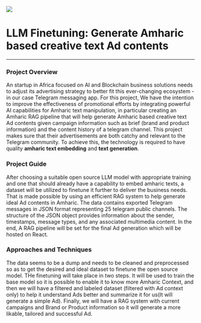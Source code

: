 <img src = "https://camo.githubusercontent.com/3cefee189432defff4cb59838ead898a2bd661cd4b475e25391c87edd2241782/68747470733a2f2f7374617469632e7769787374617469632e636f6d2f6d656469612f3038316535625f35353533383033666465656334636262383137656434653835653138393962327e6d76322e706e672f76312f66696c6c2f775f3234362c685f3130362c616c5f632c715f38352c75736d5f302e36365f312e30305f302e30312c656e635f6175746f2f313025323041636164656d7925323046412d30322532302d2532307472616e73706172656e742532306261636b67726f756e642532302d25323063726f707065642e706e67">

# LLM Finetuning: Generate Amharic based creative text Ad contents
***

### Project Overview

An startup in Africa focused on AI and Blockchain business solutions needs to adjust its
advertising strategy to better fit this ever-changing ecosystem - in our case Telegram
messaging app.
For this project, We have the intention to improve the effectiveness of promotional efforts by
integrating powerful AI capabilities for Amharic text manipulation, in particular creating an
Amharic RAG pipeline that will help generate Amharic based creative text Ad contents given
campaign information such as brief (brand and product information) and the content history of
a telegram channel. This project makes sure that their advertisements are both catchy and
relevant to the Telegram community. To achieve this, the technology is required to have quality
**amharic text embedding** and **text generation**.

### Project Guide

After choosing a suitable open source LLM model with appropriate training and one that
should already have a capability to embed amharic texts, a dataset will be utilized to finetune it
further to deliver the business needs. That is made possible by using an efficient RAG system
to help generate ideal Ad contents in Amharic. The data contains exported Telegram messages
in JSON format representing 25 telegram public channels. The structure of the JSON object
provides information about the sender, timestamps, message types, and any associated
multimedia content.
In the end, A RAG pipeline will be set for the final Ad generation which will be hosted on
React.

### Approaches and Techniques
The data seems to be a dump and needs to be cleaned and preprocessed so as to get the
desired and ideal dataset to finetune the open source model. THe finetuning will take place in
two steps. It will be used to train the base model so it is possible to enable it to know more
Amharic Context, and then we will have a filtered and labeled dataset (filtered with Ad context
only) to help it understand Ads better and summarize it for us(It will generate a simple Ad).
Finally, we will have a RAG system with current campaigns and Brand or Product information
so it will generate a more likable, tailored and successful Ad.


